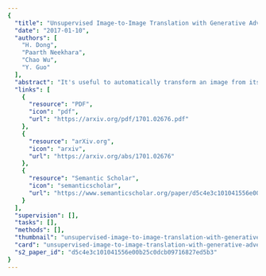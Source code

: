 ```yaml
---
{
  "title": "Unsupervised Image-to-Image Translation with Generative Adversarial Networks",
  "date": "2017-01-10",
  "authors": [
    "H. Dong",
    "Paarth Neekhara",
    "Chao Wu",
    "Y. Guo"
  ],
  "abstract": "It's useful to automatically transform an image from its original form to some synthetic form (style, partial contents, etc.), while keeping the original structure or semantics. We define this requirement as the \"image-to-image translation\" problem, and propose a general approach to achieve it, based on deep convolutional and conditional generative adversarial networks (GANs), which has gained a phenomenal success to learn mapping images from noise input since 2014. In this work, we develop a two step (unsupervised) learning method to translate images between different domains by using unlabeled images without specifying any correspondence between them, so that to avoid the cost of acquiring labeled data. Compared with prior works, we demonstrated the capacity of generality in our model, by which variance of translations can be conduct by a single type of model. Such capability is desirable in applications like bidirectional translation",
  "links": [
    {
      "resource": "PDF",
      "icon": "pdf",
      "url": "https://arxiv.org/pdf/1701.02676.pdf"
    },
    {
      "resource": "arXiv.org",
      "icon": "arxiv",
      "url": "https://arxiv.org/abs/1701.02676"
    },
    {
      "resource": "Semantic Scholar",
      "icon": "semanticscholar",
      "url": "https://www.semanticscholar.org/paper/d5c4e3c101041556e00b25c0dcb09716827ed5b3"
    }
  ],
  "supervision": [],
  "tasks": [],
  "methods": [],
  "thumbnail": "unsupervised-image-to-image-translation-with-generative-adversarial-networks-thumb.jpg",
  "card": "unsupervised-image-to-image-translation-with-generative-adversarial-networks-card.jpg",
  "s2_paper_id": "d5c4e3c101041556e00b25c0dcb09716827ed5b3"
}
---
```


